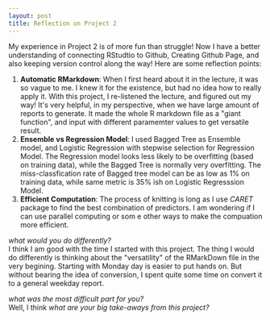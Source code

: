```yaml
---
layout: post
title: Reflection on Project 2
---
```


My experience in Project 2 is of more fun than struggle! Now I have a better understanding of connecting RStudtio to Github, Creating Github Page, and also keeping version control along the way! Here are some reflection points:  
1) **Automatic RMarkdown**: When I first heard about it in the lecture, it was so vague to me. I knew it for the existence, but had no idea how to really apply it. With this project, I re-listened the lecture, and figured out my way! It's very helpful, in my perspective, when we have large amount of reports to generate. It made the whole R markdown file as a "giant function", and input with different paramemter values to get versatile result.  
2) **Ensemble vs Regression Model**: I used Bagged Tree as Ensemble model, and Logistic Regression with stepwise selection for Regression Model. The Regression model looks less likely to be overfitting (based on training data), while the Bagged Tree is normally very overfitting. The miss-classfication rate of Bagged tree model can be as low as 1% on training data, while same metric is 35% ish on Logistic Regresssion Model.  
3) **Efficient Computation**: The process of knitting is long as I use *CARET* package to find the best combination of predictors. I am wondering if I can use parallel computing or som e other ways to make the compuation more efficient.  

*what would you do differently?*  
I think I am good with the time I started with this project. The thing I would do differently is thinking about the "versatility" of the RMarkDown file in the very begining. Starting with Monday day is easier to put hands on. But without bearing the idea of conversion, I spent quite some time on convert it to a general weekday report.  

*what was the most difficult part for you?*  
Well, I think 
*what are your big take-aways from this project?*

